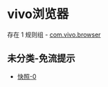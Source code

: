 # vivo浏览器

存在 1 规则组 - [com.vivo.browser](/src/apps/com.vivo.browser.ts)

## 未分类-免流提示

- [快照-0](https://i.gkd.li/i/12847431)
